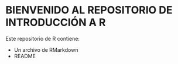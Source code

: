 # BIENVENIDO AL REPOSITORIO DE INTRODUCCIÓN A R
Este repositorio de R contiene:
- Un archivo de RMarkdown
- README